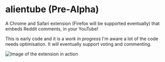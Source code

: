 alientube (Pre-Alpha)
=========

A Chrome and Safari extension (Firefox will be supported eventually) that embeds Reddit comments, in your YouTube!

This is early code and it is a _work in progress_ I'm aware a lot of the code needs optimisation.
It will eventually support voting and commenting.

![Image of the extension in action](http://i.imgur.com/0EE4ciZ.png)
